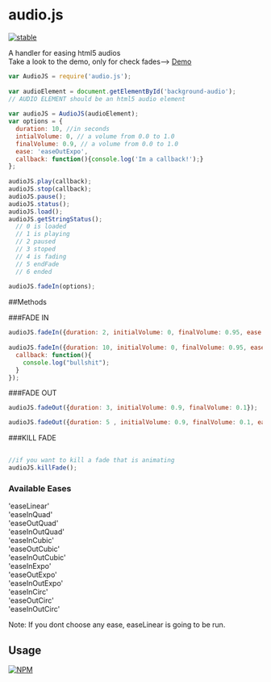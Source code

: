 # audio.js

[![stable](http://badges.github.io/stability-badges/dist/stable.svg)](http://github.com/badges/stability-badges)

A handler for easing html5 audios  
  Take a look to the demo, only for check fades--> [Demo](http://maximobelen.github.io/audio.js/)

```js
var AudioJS = require('audio.js');  
  
var audioElement = document.getElementById('background-audio');  
// AUDIO ELEMENT should be an html5 audio element  
  
var audioJS = AudioJS(audioElement);  
var options = {
  duration: 10, //in seconds
  intialVolume: 0, // a volume from 0.0 to 1.0
  finalVolume: 0.9, // a volume from 0.0 to 1.0
  ease: 'easeOutExpo',
  callback: function(){console.log('Im a callback!');}
};  
  
audioJS.play(callback);  
audioJS.stop(callback);  
audioJS.pause();  
audioJS.status();  
audioJS.load();  
audioJS.getStringStatus();  
  // 0 is loaded  
  // 1 is playing  
  // 2 paused  
  // 3 stoped  
  // 4 is fading  
  // 5 endFade  
  // 6 ended  
  
audioJS.fadeIn(options);

```

##Methods
  
###FADE IN
```js
audioJS.fadeIn({duration: 2, initialVolume: 0, finalVolume: 0.95, ease: 'easeOutExpo'});
  
audioJS.fadeIn({duration: 10, initialVolume: 0, finalVolume: 0.95, ease: 'easeOutExpo', 
  callback: function(){
    console.log("bullshit");
  }
});
```
###FADE OUT
```js
audioJS.fadeOut({duration: 3, initialVolume: 0.9, finalVolume: 0.1});  

audioJS.fadeOut({duration: 5 , initialVolume: 0.9, finalVolume: 0.1, ease:'easeInQuad'});
```
###KILL FADE
```js
  
//if you want to kill a fade that is animating
audioJS.killFade();  

```
### Available Eases  
'easeLinear'  
'easeInQuad'  
'easeOutQuad'  
'easeInOutQuad'  
'easeInCubic'  
'easeOutCubic'  
'easeInOutCubic'  
'easeInExpo'  
'easeOutExpo'  
'easeInOutExpo'  
'easeInCirc'  
'easeOutCirc'  
'easeInOutCirc'  

Note: If you dont choose any ease, easeLinear is going to be run.

## Usage

[![NPM](https://nodei.co/npm/audio.js.png)](https://www.npmjs.com/package/audio.js)

